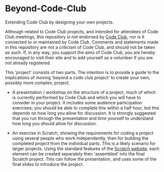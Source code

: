 # Beyond-Code-Club
Extending Code Club by designing your own projects.

Although related to Code Club projects, and intended for attendees of Code Club meetings, this repository is not endorsed by [Code Club](https://www.codeclub.org.uk/), nor is it connected to or maintained by Code Club. Comments and statements made in this repository are not a criticism of Code Club, and should not be taken as such. If, in any way, you support the aims of Code Club, you are hereby encouraged to visit their site and to add yourself as a volunteer if you are not already registered.

This 'project' consists of two parts. The intention is to provide a guide to the implications of moving 'beyond a code club project' to create your own, possibly more complex, project.

* A presentation / workshop on the structure of a project, much of which is currently performed by Code Club and which you will have to consider in your project. It includes some audience participation exercises; you should be able  to complete this within a half hour, but this depends on how long you allow for discussion. It is strongly suggested that you run through the presentation and time yourself to understand how long you should allow for discussion.

* An exercise in Scratch, showing the requirements for coding a project using several people who work independently, then for building the completed project from the individual parts. This is a likely scenario for larger projects. Using the standard features of the [Scratch website](https://scratch.mit.edu/), each element can be created separately then 'assembled' into the final Scratch project. This can follow the presentation, and uses some of the final slides to introduce the project.
